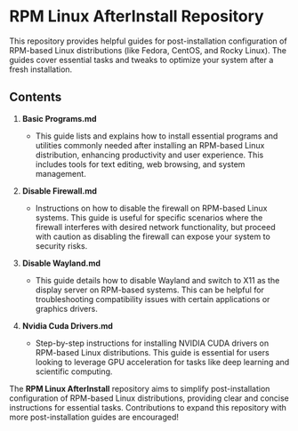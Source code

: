 # RPM Linux AfterInstall Repository

This repository provides helpful guides for post-installation configuration of RPM-based Linux distributions (like Fedora, CentOS, and Rocky Linux). The guides cover essential tasks and tweaks to optimize your system after a fresh installation.

## Contents

1. **Basic Programs.md**
    - This guide lists and explains how to install essential programs and utilities commonly needed after installing an RPM-based Linux distribution, enhancing productivity and user experience.  This includes tools for text editing, web browsing, and system management.

2. **Disable Firewall.md**
    - Instructions on how to disable the firewall on RPM-based Linux systems.  This guide is useful for specific scenarios where the firewall interferes with desired network functionality, but proceed with caution as disabling the firewall can expose your system to security risks.

3. **Disable Wayland.md**
    - This guide details how to disable Wayland and switch to X11 as the display server on RPM-based systems.  This can be helpful for troubleshooting compatibility issues with certain applications or graphics drivers.

4. **Nvidia Cuda Drivers.md**
    - Step-by-step instructions for installing NVIDIA CUDA drivers on RPM-based Linux distributions. This guide is essential for users looking to leverage GPU acceleration for tasks like deep learning and scientific computing.

The **RPM Linux AfterInstall** repository aims to simplify post-installation configuration of RPM-based Linux distributions, providing clear and concise instructions for essential tasks. Contributions to expand this repository with more post-installation guides are encouraged!
